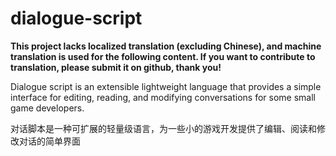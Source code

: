 # dialogue-script
**This project lacks localized translation (excluding Chinese), and machine translation is used for the following content. If you want to contribute to translation, please submit it on github, thank you!**

Dialogue script is an extensible lightweight language that provides a simple interface for editing, reading, and modifying conversations for some small game developers.

对话脚本是一种可扩展的轻量级语言，为一些小的游戏开发提供了编辑、阅读和修改对话的简单界面

